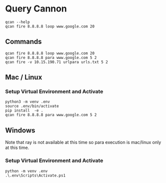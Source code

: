 # Query Cannon

```
qcan --help
qcan fire 8.8.8.8 loop www.google.com 20
```

## Commands

```
qcan fire 8.8.8.8 loop www.google.com 20
qcan fire 8.8.8.8 para www.google.com 5 2
qcan fire -v 10.15.190.71 urlpara urls.txt 5 2
```

## Mac / Linux

### Setup Virtual Environment and Activate

```
python3 -m venv .env
source .env/bin/activate
pip install  -e .
qcan fire 8.8.8.8 para www.google.com 5 2
```

## Windows

Note that ray is not available at this time so para execution is mac/linux only at this time.  

### Setup Virtual Environment and Activate

```
python -m venv .env
.\.env\Scripts\Activate.ps1
```
